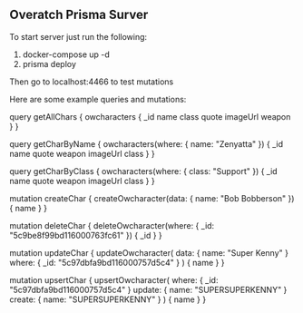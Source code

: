 ## Overatch Prisma Surver

To start server just run the following: 
1. docker-compose up -d
2. prisma deploy

Then go to localhost:4466 to test mutations

Here are some example queries and mutations:

query getAllChars {
  owcharacters {
    _id
    name
    class
    quote
    imageUrl
    weapon
  }
}

query getCharByName {
  owcharacters(where: { name: "Zenyatta" }) {
    _id
    name
    quote
    weapon
    imageUrl
    class
  }
}

query getCharByClass {
  owcharacters(where: { class: "Support" }) {
    _id
    name
    quote
    weapon
    imageUrl
    class
  }
}

mutation createChar {
  createOwcharacter(data: { name: "Bob Bobberson" }) {
    name
  }
}

mutation deleteChar {
  deleteOwcharacter(where: { _id: "5c9be8f99bd116000763fc61" }) {
    _id
  }
}

mutation updateChar {
  updateOwcharacter(
    data: { name: "Super Kenny" }
    where: { _id: "5c97dbfa9bd116000757d5c4" }
  ) {
    name
  }
}

mutation upsertChar {
  upsertOwcharacter(
    where: { _id: "5c97dbfa9bd116000757d5c4" }
    update: { name: "SUPERSUPERKENNY" }
    create: { name: "SUPERSUPERKENNY" }
  ) {
    name
  }
}
